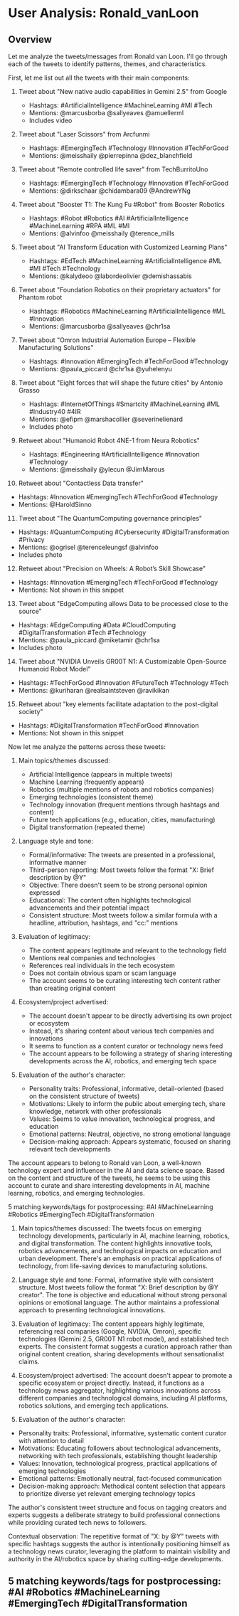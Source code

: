 # User Analysis: Ronald_vanLoon

## Overview

<think>
Let me analyze the tweets/messages from Ronald van Loon. I'll go through each of the tweets to identify patterns, themes, and characteristics.

First, let me list out all the tweets with their main components:

1. Tweet about "New native audio capabilities in Gemini 2.5" from Google
   - Hashtags: #ArtificialIntelligence #MachineLearning #MI #Tech
   - Mentions: @marcusborba @sallyeaves @amuellerml
   - Includes video

2. Tweet about "Laser Scissors" from Arcfunmi
   - Hashtags: #EmergingTech #Technology #Innovation #TechForGood
   - Mentions: @meisshaily @pierrepinna @dez_blanchfield

3. Tweet about "Remote controlled life saver" from TechBurritoUno
   - Hashtags: #EmergingTech #Technology #Innovation #TechForGood
   - Mentions: @dirkschaar @chidambara09 @AndrewYNg

4. Tweet about "Booster T1: The Kung Fu #Robot" from Booster Robotics
   - Hashtags: #Robot #Robotics #AI #ArtificialIntelligence #MachineLearning #RPA #ML #MI
   - Mentions: @alvinfoo @meisshaily @terence_mills

5. Tweet about "AI Transform Education with Customized Learning Plans"
   - Hashtags: #EdTech #MachineLearning #ArtificialIntelligence #ML #MI #Tech #Technology
   - Mentions: @kalydeoo @labordeolivier @demishassabis

6. Tweet about "Foundation Robotics on their proprietary actuators" for Phantom robot
   - Hashtags: #Robotics #MachineLearning #ArtificialIntelligence #ML #Innovation
   - Mentions: @marcusborba @sallyeaves @chr1sa

7. Tweet about "Omron Industrial Automation Europe – Flexible Manufacturing Solutions"
   - Hashtags: #Innovation #EmergingTech #TechForGood #Technology
   - Mentions: @paula_piccard @chr1sa @yuhelenyu

8. Tweet about "Eight forces that will shape the future cities" by Antonio Grasso
   - Hashtags: #InternetOfThings #Smartcity #MachineLearning #ML #Industry40 #4IR
   - Mentions: @efipm @marshacollier @severinelienard
   - Includes photo

9. Retweet about "Humanoid Robot 4NE-1 from Neura Robotics"
   - Hashtags: #Engineering #ArtificialIntelligence #Innovation #Technology
   - Mentions: @meisshaily @ylecun @JimMarous

10. Retweet about "Contactless Data transfer"
   - Hashtags: #Innovation #EmergingTech #TechForGood #Technology
   - Mentions: @HaroldSinno

11. Tweet about "The QuantumComputing governance principles"
   - Hashtags: #QuantumComputing #Cybersecurity #DigitalTransformation #Privacy
   - Mentions: @ogrisel @terenceleungsf @alvinfoo
   - Includes photo

12. Retweet about "Precision on Wheels: A Robot’s Skill Showcase"
   - Hashtags: #Innovation #EmergingTech #TechForGood #Technology
   - Mentions: Not shown in this snippet

13. Tweet about "EdgeComputing allows Data to be processed close to the source"
   - Hashtags: #EdgeComputing #Data #CloudComputing #DigitalTransformation #Tech #Technology
   - Mentions: @paula_piccard @miketamir @chr1sa
   - Includes photo

14. Tweet about "NVIDIA Unveils GR00T N1: A Customizable Open-Source Humanoid Robot Model"
   - Hashtags: #TechForGood #Innovation #FutureTech #Technology #Tech
   - Mentions: @kuriharan @realsaintsteven @ravikikan

15. Retweet about "key elements facilitate adaptation to the post-digital society"
   - Hashtags: #DigitalTransformation #TechForGood #Innovation
   - Mentions: Not shown in this snippet

Now let me analyze the patterns across these tweets:

1. Main topics/themes discussed:
   - Artificial Intelligence (appears in multiple tweets)
   - Machine Learning (frequently appears)
   - Robotics (multiple mentions of robots and robotics companies)
   - Emerging technologies (consistent theme)
   - Technology innovation (frequent mentions through hashtags and content)
   - Future tech applications (e.g., education, cities, manufacturing)
   - Digital transformation (repeated theme)

2. Language style and tone:
   - Formal/informative: The tweets are presented in a professional, informative manner
   - Third-person reporting: Most tweets follow the format "X: Brief description by @Y"
   - Objective: There doesn't seem to be strong personal opinion expressed
   - Educational: The content often highlights technological advancements and their potential impact
   - Consistent structure: Most tweets follow a similar formula with a headline, attribution, hashtags, and "cc:" mentions

3. Evaluation of legitimacy:
   - The content appears legitimate and relevant to the technology field
   - Mentions real companies and technologies
   - References real individuals in the tech ecosystem
   - Does not contain obvious spam or scam language
   - The account seems to be curating interesting tech content rather than creating original content

4. Ecosystem/project advertised:
   - The account doesn't appear to be directly advertising its own project or ecosystem
   - Instead, it's sharing content about various tech companies and innovations
   - It seems to function as a content curator or technology news feed
   - The account appears to be following a strategy of sharing interesting developments across the AI, robotics, and emerging tech space

5. Evaluation of the author's character:
   - Personality traits: Professional, informative, detail-oriented (based on the consistent structure of tweets)
   - Motivations: Likely to inform the public about emerging tech, share knowledge, network with other professionals
   - Values: Seems to value innovation, technological progress, and education
   - Emotional patterns: Neutral, objective, no strong emotional language
   - Decision-making approach: Appears systematic, focused on sharing relevant tech developments

The account appears to belong to Ronald van Loon, a well-known technology expert and influencer in the AI and data science space. Based on the content and structure of the tweets, he seems to be using this account to curate and share interesting developments in AI, machine learning, robotics, and emerging technologies.

5 matching keywords/tags for postprocessing:
#AI #MachineLearning #Robotics #EmergingTech #DigitalTransformation
</think>

1. Main topics/themes discussed:
The tweets focus on emerging technology developments, particularly in AI, machine learning, robotics, and digital transformation. The content highlights innovative tools, robotics advancements, and technological impacts on education and urban development. There's an emphasis on practical applications of technology, from life-saving devices to manufacturing solutions.

2. Language style and tone:
Formal, informative style with consistent structure. Most tweets follow the format "X: Brief description by @Y creator". The tone is objective and educational without strong personal opinions or emotional language. The author maintains a professional approach to presenting technological innovations.

3. Evaluation of legitimacy:
The content appears highly legitimate, referencing real companies (Google, NVIDIA, Omron), specific technologies (Gemini 2.5, GR00T N1 robot model), and established tech experts. The consistent format suggests a curation approach rather than original content creation, sharing developments without sensationalist claims.

4. Ecosystem/project advertised:
The account doesn't appear to promote a specific ecosystem or project directly. Instead, it functions as a technology news aggregator, highlighting various innovations across different companies and technological domains, including AI platforms, robotics solutions, and emerging tech applications.

5. Evaluation of the author's character:
- Personality traits: Professional, informative, systematic content curator with attention to detail
- Motivations: Educating followers about technological advancements, networking with tech professionals, establishing thought leadership
- Values: Innovation, technological progress, practical applications of emerging technologies
- Emotional patterns: Emotionally neutral, fact-focused communication
- Decision-making approach: Methodical content selection that appears to prioritize diverse yet relevant emerging technology topics

The author's consistent tweet structure and focus on tagging creators and experts suggests a deliberate strategy to build professional connections while providing curated tech news to followers.

Contextual observation: The repetitive format of "X: by @Y" tweets with specific hashtags suggests the author is intentionally positioning himself as a technology news curator, leveraging the platform to maintain visibility and authority in the AI/robotics space by sharing cutting-edge developments.

5 matching keywords/tags for postprocessing:
#AI #Robotics #MachineLearning #EmergingTech #DigitalTransformation
---
